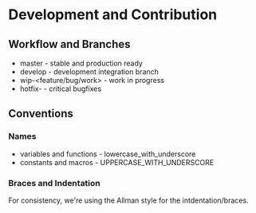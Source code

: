 # Development and Contribution

## Workflow and Branches
* master - stable and production ready
* develop - development integration branch
* wip-<feature/bug/work> - work in progress
* hotfix-<bug> - critical bugfixes

## Conventions
### Names
* variables and functions - lowercase_with_underscore
* constants and macros - UPPERCASE_WITH_UNDERSCORE

### Braces and Indentation
For consistency, we're using the Allman style for the intdentation/braces.
